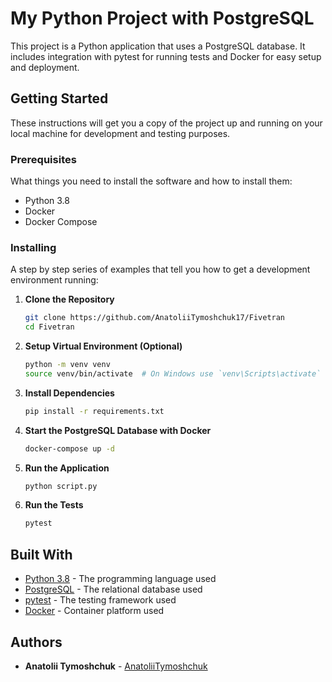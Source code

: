 # My Python Project with PostgreSQL

This project is a Python application that uses a PostgreSQL database. It includes integration with pytest for running tests and Docker for easy setup and deployment.

## Getting Started

These instructions will get you a copy of the project up and running on your local machine for development and testing purposes.

### Prerequisites

What things you need to install the software and how to install them:

- Python 3.8
- Docker
- Docker Compose

### Installing

A step by step series of examples that tell you how to get a development environment running:

1. **Clone the Repository**

   ```bash
   git clone https://github.com/AnatoliiTymoshchuk17/Fivetran
   cd Fivetran
   ```

2. **Setup Virtual Environment (Optional)**

   ```bash
   python -m venv venv
   source venv/bin/activate  # On Windows use `venv\Scripts\activate`
   ```

3. **Install Dependencies**

   ```bash
   pip install -r requirements.txt
   ```

4. **Start the PostgreSQL Database with Docker**

   ```bash
   docker-compose up -d
   ```

5. **Run the Application**

   ```bash
   python script.py
   ```

6. **Run the Tests**

   ```bash
   pytest
   ```

## Built With

* [Python 3.8](https://www.python.org/downloads/release/python-380/) - The programming language used
* [PostgreSQL](https://www.postgresql.org/) - The relational database used
* [pytest](https://pytest.org/) - The testing framework used
* [Docker](https://www.docker.com/) - Container platform used

## Authors

* **Anatolii Tymoshchuk** - [AnatoliiTymoshchuk](https://github.com/AnatoliiTymoshchuk17)
